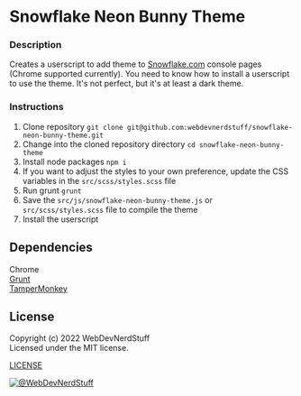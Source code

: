 
# Snowflake Neon Bunny Theme

### Description

Creates a userscript to add theme to [Snowflake.com](https://www.snowflake.com/) console pages (Chrome supported currently). You need to know how to install a userscript to use the theme. It's not perfect, but it's at least a dark theme.

### Instructions

1. Clone repository `git clone git@github.com:webdevnerdstuff/snowflake-neon-bunny-theme.git`
2. Change into the cloned repository directory `cd snowflake-neon-bunny-theme`
3. Install node packages `npm i`
4. If you want to adjust the styles to your own preference, update the CSS variables in the `src/scss/styles.scss` file
5. Run grunt `grunt`
6. Save the `src/js/snowflake-neon-bunny-theme.js` or `src/scss/styles.scss` file to compile the theme
7. Install the userscript

## Dependencies

Chrome  
[Grunt](https://gruntjs.com/)  
[TamperMonkey](https://www.tampermonkey.net/)


## License

Copyright (c) 2022 WebDevNerdStuff  
Licensed under the MIT license.

[LICENSE](https://github.com/webdevnerdstuff/snowflake-neon-bunny-theme/blob/master/LICENSE.md)

[![@WebDevNerdStuff](https://img.shields.io/badge/github-webdevnerdstuff-brightgreen.svg)](https://github.com/webdevnerdstuff)
